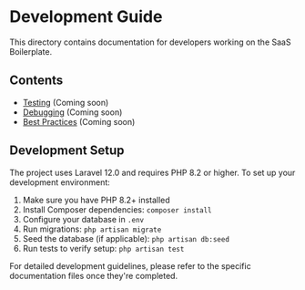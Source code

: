 # Development Guide

This directory contains documentation for developers working on the SaaS Boilerplate.

## Contents

- [Testing](testing.md) (Coming soon)
- [Debugging](debugging.md) (Coming soon)
- [Best Practices](best-practices.md) (Coming soon)

## Development Setup

The project uses Laravel 12.0 and requires PHP 8.2 or higher. To set up your development environment:

1. Make sure you have PHP 8.2+ installed
2. Install Composer dependencies: `composer install`
3. Configure your database in `.env`
4. Run migrations: `php artisan migrate`
5. Seed the database (if applicable): `php artisan db:seed`
6. Run tests to verify setup: `php artisan test`

For detailed development guidelines, please refer to the specific documentation files once they're completed.


